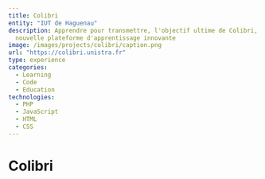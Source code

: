 ```yaml
---
title: Colibri
entity: "IUT de Haguenau"
description: Apprendre pour transmettre, l'objectif ultime de Colibri, la
  nouvelle plateforme d'apprentissage innovante
image: /images/projects/colibri/caption.png
url: "https://colibri.unistra.fr"
type: experience
categories:
  - Learning
  - Code
  - Education
technologies:
  - PHP
  - JavaScript
  - HTML
  - CSS
---
```


# Colibri
